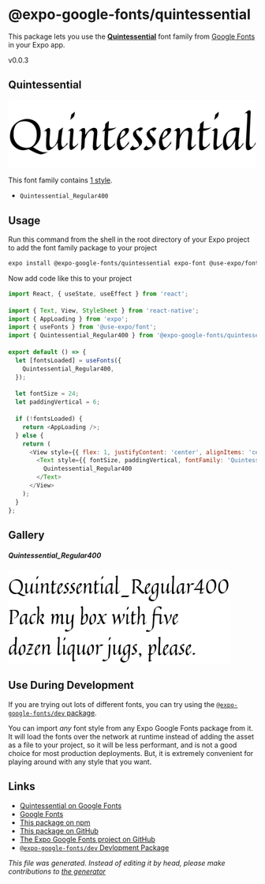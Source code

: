# @expo-google-fonts/quintessential

This package lets you use the [**Quintessential**](https://fonts.google.com/specimen/Quintessential) font family from [Google Fonts](https://fonts.google.com/) in your Expo app.

v0.0.3

## Quintessential

![Quintessential](./font-family.png)

This font family contains [1 style](#gallery).

- `Quintessential_Regular400`

## Usage

Run this command from the shell in the root directory of your Expo project to add the font family package to your project
```sh
expo install @expo-google-fonts/quintessential expo-font @use-expo/font
```

Now add code like this to your project
```js
import React, { useState, useEffect } from 'react';

import { Text, View, StyleSheet } from 'react-native';
import { AppLoading } from 'expo';
import { useFonts } from '@use-expo/font';
import { Quintessential_Regular400 } from '@expo-google-fonts/quintessential';

export default () => {
  let [fontsLoaded] = useFonts({
    Quintessential_Regular400,
  });

  let fontSize = 24;
  let paddingVertical = 6;

  if (!fontsLoaded) {
    return <AppLoading />;
  } else {
    return (
      <View style={{ flex: 1, justifyContent: 'center', alignItems: 'center' }}>
        <Text style={{ fontSize, paddingVertical, fontFamily: 'Quintessential_Regular400' }}>
          Quintessential_Regular400
        </Text>
      </View>
    );
  }
};

```

## Gallery

##### Quintessential_Regular400
![Quintessential_Regular400](./030ff82f2f4a02d56504ed9191c94412439e0fc2bb5ea13d563ecc793620de06.ttf.png)


## Use During Development

If you are trying out lots of different fonts, you can try using the [`@expo-google-fonts/dev` package](https://www.npmjs.com/package/@expo-google-fonts/dev).

You can import *any* font style from any Expo Google Fonts package from it. It will load the fonts
over the network at runtime instead of adding the asset as a file to your project, so it will be 
less performant, and is not a good choice for most production deployments. But, it is extremely convenient
for playing around with any style that you want.

## Links

- [Quintessential on Google Fonts](https://fonts.google.com/specimen/Quintessential)
- [Google Fonts](https://fonts.google.com/)
- [This package on npm](https://www.npmjs.com/package/@expo-google-fonts/quintessential)
- [This package on GitHub](https://github.com/expo/google-fonts/tree/master/font-packages/quintessential)
- [The Expo Google Fonts project on GitHub](https://github.com/expo/google-fonts)
- [`@expo-google-fonts/dev` Devlopment Package](https://github.com/expo/google-fonts/tree/master/font-packages/dev)


*This file was generated. Instead of editing it by head, please make contributions to [the generator](https://github.com/expo/google-fonts/tree/master/packages/generator)*
